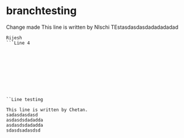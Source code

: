 # branchtesting
Change made
This line is written by NIschi
TEstasdasdasdadadadadad
```Line 3
Rijesh
```Line 4










``Line testing

This line is written by Chetan.
sadasdasdasd
asdasdsdadadda
asdasdsdadadda
sdasdsadasdsd
